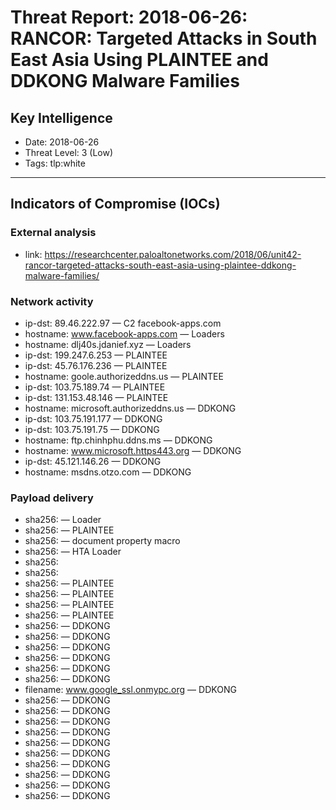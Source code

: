 # Threat Report: 2018-06-26: RANCOR: Targeted Attacks in South East Asia Using PLAINTEE and DDKONG Malware Families


## Key Intelligence
* Date: 2018-06-26
* Threat Level: 3 (Low)
* Tags: tlp:white

---

## Indicators of Compromise (IOCs)
### External analysis
* link: https://researchcenter.paloaltonetworks.com/2018/06/unit42-rancor-targeted-attacks-south-east-asia-using-plaintee-ddkong-malware-families/

### Network activity
* ip-dst: 89.46.222.97 — C2 facebook-apps.com
* hostname: www.facebook-apps.com — Loaders
* hostname: dlj40s.jdanief.xyz — Loaders
* ip-dst: 199.247.6.253 — PLAINTEE
* ip-dst: 45.76.176.236 — PLAINTEE
* hostname: goole.authorizeddns.us — PLAINTEE
* ip-dst: 103.75.189.74 — PLAINTEE
* ip-dst: 131.153.48.146 — PLAINTEE
* hostname: microsoft.authorizeddns.us — DDKONG
* ip-dst: 103.75.191.177 — DDKONG
* ip-dst: 103.75.191.75 — DDKONG
* hostname: ftp.chinhphu.ddns.ms — DDKONG
* hostname: www.microsoft.https443.org — DDKONG
* ip-dst: 45.121.146.26 — DDKONG
* hostname: msdns.otzo.com — DDKONG

### Payload delivery
* sha256: <sha256> — Loader
* sha256: <sha256> — PLAINTEE
* sha256: <sha256> — document property macro
* sha256: <sha256> — HTA Loader
* sha256: <sha256>
* sha256: <sha256>
* sha256: <sha256> — PLAINTEE
* sha256: <sha256> — PLAINTEE
* sha256: <sha256> — PLAINTEE
* sha256: <sha256> — PLAINTEE
* sha256: <sha256> — DDKONG
* sha256: <sha256> — DDKONG
* sha256: <sha256> — DDKONG
* sha256: <sha256> — DDKONG
* sha256: <sha256> — DDKONG
* sha256: <sha256> — DDKONG
* filename: www.google_ssl.onmypc.org — DDKONG
* sha256: <sha256> — DDKONG
* sha256: <sha256> — DDKONG
* sha256: <sha256> — DDKONG
* sha256: <sha256> — DDKONG
* sha256: <sha256> — DDKONG
* sha256: <sha256> — DDKONG
* sha256: <sha256> — DDKONG
* sha256: <sha256> — DDKONG
* sha256: <sha256> — DDKONG
* sha256: <sha256> — DDKONG
